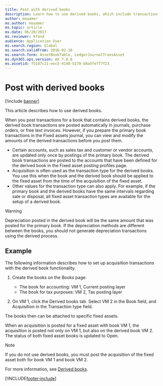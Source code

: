 ```yaml
---
title: Post with derived books
description: Learn how to use derived books, which include transactions that are posted automatically in journals, purchase orders, and free text invoices.
author: moaamer
ms.author: moaamer
ms.topic: article
ms.date: 06/20/2017
ms.reviewer: kfend
audience: Application User
ms.search.region: Global
ms.search.validFrom: 2016-02-28
ms.search.form: AssetBookTable, LedgerJournalTransAsset
ms.dyn365.ops.version: AX 7.0.0
ms.assetid: f5187c21-eec5-4148-b178-b8a5feff7f23
---
```


# Post with derived books

[!include [banner](../includes/banner.md)]

This article describes how to use derived books.

When you post transactions for a book that contains derived books, the derived book transactions are posted automatically in journals, purchase orders, or free text invoices. However, if you prepare the primary book transactions in the Fixed assets journal, you can view and modify the amounts of the derived transactions before you post them.
-   Certain accounts, such as sales tax and customer or vendor accounts, are updated only once by postings of the primary book. The derived book transactions are posted to the accounts that have been defined for the derived book in the Fixed asset posting profiles page.
-   Acquisition is often used as the transaction type for the derived books. You use this when the book and the derived book should be applied to the fixed asset from the time of the acquisition of the fixed asset.
-   Other values for the transaction type can also apply. For example, if the primary book and the derived books have the same intervals regarding sale or disposal, all fixed asset transaction types are available for the setup of a derived book.

> [!WARNING]
> Depreciation posted in the derived book will be the same amount that was posted for the primary book. If the depreciation methods are different between the books, you should not generate depreciation transactions using the derived process. 

## Example 
The following information describes how to set up acquisition transactions with the derived book functionality.

1.  Create the books on the Books page.
    -   The book for accounting: VM 1, Current posting layer
    -   The book for tax purposes: VM 2, Tax posting layer

2.  On VM 1, click the Derived books tab. Select VM 2 in the Book field, and Acquisition in the Transaction type field.

The books then can be attached to specific fixed assets. 

When an acquisition is posted for a fixed asset with book VM 1, the acquisition is posted not only on VM 1, but also on the derived book VM 2. The status of both fixed asset books is updated to Open.

> [!NOTE]                                                                                                         
> If you do not use derived books, you must post the acquisition of the fixed asset both for book VM 1 and book VM 2.

For more information, see [Derived books](derived-books.md).





[!INCLUDE[footer-include](../../includes/footer-banner.md)]
